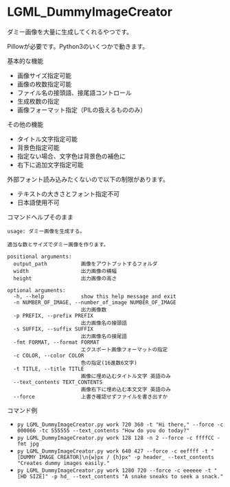 # LGML_DummyImageCreator

ダミー画像を大量に生成してくれるやつです。

Pillowが必要です。Python3のいくつかで動きます。

基本的な機能

* 画像サイズ指定可能
* 画像の枚数指定可能
* ファイル名の接頭語、接尾語コントロール
* 生成枚数の指定
* 画像フォーマット指定（PILの扱えるもののみ）

その他の機能

* タイトル文字指定可能
* 背景色指定可能
* 指定ない場合、文字色は背景色の補色に
* 右下に追加文字指定可能

外部フォント読み込みたくないので以下の制限があります。

* テキストの大きさとフォント指定不可
* 日本語使用不可

コマンドヘルプそのまま

```
usage: ダミー画像を生成する。

適当な数とサイズでダミー画像を作ります。

positional arguments:
  output_path           画像をアウトプットするフォルダ
  width                 出力画像の横幅
  height                出力画像の高さ

optional arguments:
  -h, --help            show this help message and exit
  -n NUMBER_OF_IMAGE, --number_of_image NUMBER_OF_IMAGE
                        出力画像数
  -p PREFIX, --prefix PREFIX
                        出力画像名の接頭語
  -s SUFFIX, --suffix SUFFIX
                        出力画像名の接尾語
  -fmt FORMAT, --format FORMAT
                        エクスポート画像フォーマットの指定
  -c COLOR, --color COLOR
                        色の指定(16進数6文字)
  -t TITLE, --title TITLE
                        画像に埋め込むタイトル文字 英語のみ
  --text_contents TEXT_CONTENTS
                        画像右下に埋め込む本文文字 英語のみ
  --force               上書き確認せずファイルを書き出すか
```

コマンド例

* `py LGML_DummyImageCreator.py work 720 360 -t "Hi there," --force -c 000066 -tc 555555 --text_contents "How do you do today?"`
* `py LGML_DummyImageCreator.py work 128 128 -n 2 --force -c ffffCC -fmt jpg`
* `py LGML_DummyImageCreator.py work 640 427 --force -c eeffff -t "[DUMMY IMAGE CREATOR]\n{w}px / {h}px" -p header_ --text_contents "Creates dummy images easily."`
* `py LGML_DummyImageCreator.py work 1280 720 --force -c eeeeee -t "[HD SIZE]" -p hd_ --text_contents "A snake sneaks to seek a snack."`





